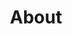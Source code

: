 ---
title: About
layout: about

about_me: |
  I am an Assistant Professor in the School of Computing at Grand Valley State University.
  My research intersects computer science and evolution, applying the principles of each field to advance the other.
  Broadly, my work focuses on (1) developing digital systems to investigate fundamental questions about how evolution works, (2) harnessing our understanding of evolution to engineer new algorithms to solve challenging computational problems, and (3) facilitating knowledge transfer between the fields of evolutionary biology and evolutionary computing.
  To learn more, check out my [publications](https://lalejini.com/publications) or feel free to reach out!
  Code for all of my projects is open source and available on [GitHub (@amlalejini)](https://github.com/amlalejini), and the slides for many of my past talks can be found [here](https://lalejini.com/cv/).

about_me_img: "/imgs/me/2021-08-31-masked.jpg"
about_me_img_caption: |
  Mask up! (photo credit Dale Austin)

---